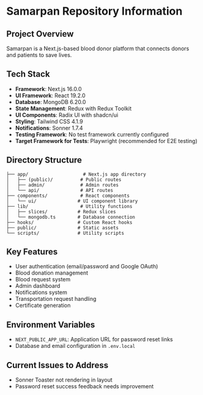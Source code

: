 # Samarpan Repository Information

## Project Overview
Samarpan is a Next.js-based blood donor platform that connects donors and patients to save lives.

## Tech Stack
- **Framework**: Next.js 16.0.0
- **UI Framework**: React 19.2.0
- **Database**: MongoDB 6.20.0
- **State Management**: Redux with Redux Toolkit
- **UI Components**: Radix UI with shadcn/ui
- **Styling**: Tailwind CSS 4.1.9
- **Notifications**: Sonner 1.7.4
- **Testing Framework**: No test framework currently configured
- **Target Framework for Tests**: Playwright (recommended for E2E testing)

## Directory Structure
```
├── app/                    # Next.js app directory
│   ├── (public)/          # Public routes
│   ├── admin/             # Admin routes
│   └── api/               # API routes
├── components/            # React components
│   └── ui/               # UI component library
├── lib/                   # Utility functions
│   ├── slices/           # Redux slices
│   └── mongodb.ts        # Database connection
├── hooks/                # Custom React hooks
├── public/               # Static assets
└── scripts/              # Utility scripts
```

## Key Features
- User authentication (email/password and Google OAuth)
- Blood donation management
- Blood request system
- Admin dashboard
- Notifications system
- Transportation request handling
- Certificate generation

## Environment Variables
- `NEXT_PUBLIC_APP_URL`: Application URL for password reset links
- Database and email configuration in `.env.local`

## Current Issues to Address
- Sonner Toaster not rendering in layout
- Password reset success feedback needs improvement